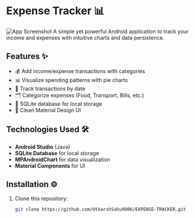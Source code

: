 # Expense Tracker 📊

![App Screenshot](/screenshots/ExpenseTracker.png)
A simple yet powerful Android application to track your income and expenses with intuitive charts and data persistence.

## Features ✨

- 💰 Add income/expense transactions with categories
- 📊 Visualize spending patterns with pie charts
- 📅 Track transactions by date
- 🗂️ Categorize expenses (Food, Transport, Bills, etc.)
- 💾 SQLite database for local storage
- 📱 Clean Material Design UI

## Technologies Used 🛠️

- **Android Studio** (Java)
- **SQLite Database** for local storage
- **MPAndroidChart** for data visualization
- **Material Components** for UI

## Installation ⚙️

1. Clone this repository:
   ```bash
   git clone https://github.com/UtkarshSahu9906/EXPENSE-TRACKER.git
